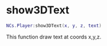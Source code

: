 # show3DText

```lua
NCs.Player:show3DText(x, y, z, text)
```

This function draw text at coords x,y,z.